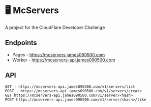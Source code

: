 # 🖥️ McServers
A project for the CloudFlare Developer Challenge

## Endpoints
- Pages - https://mcservers.james090500.com
- Worker - https://mcservers-api.james090500.com

## API
```
GET - https://mcservers-api.james090500.com/v1/servers/list
POST - https://mcservers-api.james090500.com/v1/servers/create
GET https://mcservers-api.james090500.com/v1/server/<hash>
POST https://mcservers-api.james090500.com/v1/server/<hash>/like
```
